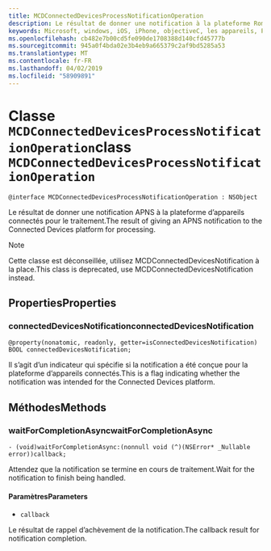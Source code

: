 ```yaml
---
title: MCDConnectedDevicesProcessNotificationOperation
description: Le résultat de donner une notification à la plateforme Rome pour traitement.
keywords: Microsoft, windows, iOS, iPhone, objectiveC, les appareils, Project Rome connectés
ms.openlocfilehash: cb482e7b00cd5fe090de1708388d140cfd45777b
ms.sourcegitcommit: 945a0f4bda02e3b4eb9a665379c2af9bd5285a53
ms.translationtype: MT
ms.contentlocale: fr-FR
ms.lasthandoff: 04/02/2019
ms.locfileid: "58909891"
---
```

# <a name="class-mcdconnecteddevicesprocessnotificationoperation"></a><span data-ttu-id="b2839-104">Classe `MCDConnectedDevicesProcessNotificationOperation`</span><span class="sxs-lookup"><span data-stu-id="b2839-104">class `MCDConnectedDevicesProcessNotificationOperation`</span></span> 

```
@interface MCDConnectedDevicesProcessNotificationOperation : NSObject
```  
<span data-ttu-id="b2839-105">Le résultat de donner une notification APNS à la plateforme d’appareils connectés pour le traitement.</span><span class="sxs-lookup"><span data-stu-id="b2839-105">The result of giving an APNS notification to the Connected Devices platform for processing.</span></span>

> [!NOTE] 
> <span data-ttu-id="b2839-106">Cette classe est déconseillée, utilisez MCDConnectedDevicesNotification à la place.</span><span class="sxs-lookup"><span data-stu-id="b2839-106">This class is deprecated, use MCDConnectedDevicesNotification instead.</span></span> 

## <a name="properties"></a><span data-ttu-id="b2839-107">Properties</span><span class="sxs-lookup"><span data-stu-id="b2839-107">Properties</span></span>

### <a name="connecteddevicesnotification"></a><span data-ttu-id="b2839-108">connectedDevicesNotification</span><span class="sxs-lookup"><span data-stu-id="b2839-108">connectedDevicesNotification</span></span>
`@property(nonatomic, readonly, getter=isConnectedDevicesNotification) BOOL connectedDevicesNotification;`

<span data-ttu-id="b2839-109">Il s’agit d’un indicateur qui spécifie si la notification a été conçue pour la plateforme d’appareils connectés.</span><span class="sxs-lookup"><span data-stu-id="b2839-109">This is a flag indicating whether the notification was intended for the Connected Devices platform.</span></span>

## <a name="methods"></a><span data-ttu-id="b2839-110">Méthodes</span><span class="sxs-lookup"><span data-stu-id="b2839-110">Methods</span></span>

### <a name="waitforcompletionasync"></a><span data-ttu-id="b2839-111">waitForCompletionAsync</span><span class="sxs-lookup"><span data-stu-id="b2839-111">waitForCompletionAsync</span></span>
`- (void)waitForCompletionAsync:(nonnull void (^)(NSError* _Nullable error))callback;`

 <span data-ttu-id="b2839-112">Attendez que la notification se termine en cours de traitement.</span><span class="sxs-lookup"><span data-stu-id="b2839-112">Wait for the notification to finish being handled.</span></span>

#### <a name="parameters"></a><span data-ttu-id="b2839-113">Paramètres</span><span class="sxs-lookup"><span data-stu-id="b2839-113">Parameters</span></span> 
* `callback` 

<span data-ttu-id="b2839-114">Le résultat de rappel d’achèvement de la notification.</span><span class="sxs-lookup"><span data-stu-id="b2839-114">The callback result for notification completion.</span></span>
